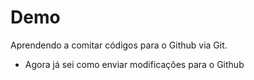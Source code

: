 # Demo

Aprendendo a comitar códigos para o Github via Git.
 
- Agora já sei como enviar modificações para o Github

